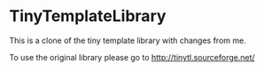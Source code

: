 TinyTemplateLibrary
===================

This is a clone of the tiny template library with changes from me.

To use the original library please go to 
http://tinytl.sourceforge.net/